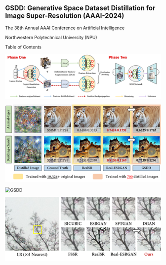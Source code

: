 ## GSDD: Generative Space Dataset Distillation for Image Super-Resolution (AAAI-2024)
The 38th Annual AAAI Conference on Artificial Intelligence

Northwestern Polytechnical University (NPU)

Table of Contents

![GSDD](https://github.com/eric930711/GSDD/blob/main/Figure/Framework.png)

![GSDD](https://github.com/eric930711/GSDD/blob/main/Figure/R1.png)

![GSDD](https://github.com/eric930711/GSDD/blob/main/Figure/R2.png)

![GSDD](https://github.com/eric930711/GSDD/blob/main/Figure/R3.png)
